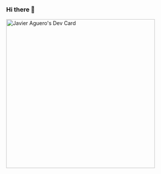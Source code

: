 ### Hi there 👋

<a href="https://app.daily.dev/JavierAgueroCL"><img src="https://api.daily.dev/devcards/9fc7e42efbe64bd8b4bffcfe1a903384.png?r=dy8" width="400" alt="Javier Aguero's Dev Card"/></a>

<!--
**JavierAgueroCL/JavierAgueroCL** is a ✨ _special_ ✨ repository because its `README.md` (this file) appears on your GitHub profile.

Here are some ideas to get you started:

- 🔭 I’m currently working on ...
- 🌱 I’m currently learning ...
- 👯 I’m looking to collaborate on ...
- 🤔 I’m looking for help with ...
- 💬 Ask me about ...
- 📫 How to reach me: ...
- 😄 Pronouns: ...
- ⚡ Fun fact: ...
-->
